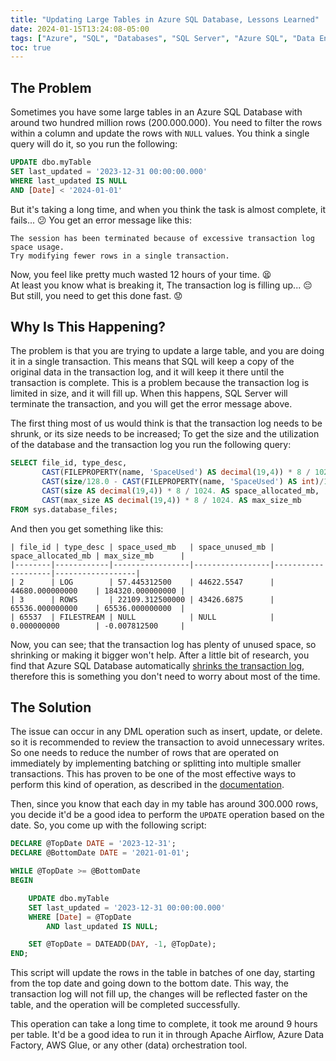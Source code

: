 ```yaml
---
title: "Updating Large Tables in Azure SQL Database, Lessons Learned"
date: 2024-01-15T13:24:08-05:00
tags: ["Azure", "SQL", "Databases", "SQL Server", "Azure SQL", "Data Engineering", "ETL"]
toc: true
---
```


## The Problem
Sometimes you have some large tables in an Azure SQL Database with around two hundred million rows (200.000.000). You need to filter the rows within a column and update the rows with ``NULL`` values. You think a single query will do it, so you run the following:
```sql
UPDATE dbo.myTable
SET last_updated = '2023-12-31 00:00:00.000'
WHERE last_updated IS NULL
AND [Date] < '2024-01-01'
```

But it's taking a long time, and when you think the task is almost complete, it fails... :confused:
You get an error message like this:
```log
The session has been terminated because of excessive transaction log space usage.
Try modifying fewer rows in a single transaction.
```

Now, you feel like pretty much wasted 12 hours of your time. :tired_face:\
At least you know what is breaking it, The transaction log is filling up... :pensive:\
But still, you need to get this done fast. :worried:


## Why Is This Happening?
The problem is that you are trying to update a large table, and you are doing it in a single transaction. This means that SQL will keep a copy of the original data in the transaction log, and it will keep it there until the transaction is complete. This is a problem because the transaction log is limited in size, and it will fill up. When this happens, SQL Server will terminate the transaction, and you will get the error message above.

The first thing most of us would think is that the transaction log needs to be shrunk, or its size needs to be increased;
To get the size and the utilization of the database and the transaction log you run the following query:
```sql
SELECT file_id, type_desc,
       CAST(FILEPROPERTY(name, 'SpaceUsed') AS decimal(19,4)) * 8 / 1024. AS space_used_mb,
       CAST(size/128.0 - CAST(FILEPROPERTY(name, 'SpaceUsed') AS int)/128.0 AS decimal(19,4)) AS space_unused_mb,
       CAST(size AS decimal(19,4)) * 8 / 1024. AS space_allocated_mb,
       CAST(max_size AS decimal(19,4)) * 8 / 1024. AS max_size_mb
FROM sys.database_files;
```

And then you get something like this:
```log
| file_id | type_desc | space_used_mb   | space_unused_mb | space_allocated_mb | max_size_mb      |
|--------|------------|-----------------|-----------------|--------------------|------------------|
| 2      | LOG        | 57.445312500    | 44622.5547      | 44680.000000000    | 184320.000000000 |
| 3      | ROWS       | 22109.312500000 | 43426.6875      | 65536.000000000    | 65536.000000000  |
| 65537  | FILESTREAM | NULL            | NULL            | 0.000000000        | -0.007812500     |
```

Now, you can see; that the transaction log has plenty of unused space, so shrinking or making it bigger won't help. After a little bit of research, you find that Azure SQL Database automatically [shrinks the transaction log](https://learn.microsoft.com/en-us/azure/azure-sql/database/file-space-manage?view=azuresql-db#shrink-transaction-log-file), therefore this is something you don't need to worry about most of the time.


## The Solution
The issue can occur in any DML operation such as insert, update, or delete. so it is recommended to review 
the transaction to avoid unnecessary writes. So one needs to reduce the number of rows that are operated on immediately by implementing batching or splitting into multiple smaller transactions. 
This has proven to be one of the most effective ways to perform this kind of operation, as described in the [documentation](https://learn.microsoft.com/en-us/azure/azure-sql/performance-improve-use-batching?view=azuresql-db&preserve-view=true).

Then, since you know that each day in my table has around 300.000 rows, you decide it'd be a good idea to perform 
the ``UPDATE`` operation based on the date. So, you come up with the following script:

```sql
DECLARE @TopDate DATE = '2023-12-31';
DECLARE @BottomDate DATE = '2021-01-01'; 

WHILE @TopDate >= @BottomDate
BEGIN

    UPDATE dbo.myTable
    SET last_updated = '2023-12-31 00:00:00.000'
    WHERE [Date] = @TopDate 
        AND last_updated IS NULL;

    SET @TopDate = DATEADD(DAY, -1, @TopDate);
END;
```

This script will update the rows in the table in batches of one day, starting from the top date and going down to the
bottom date. This way, the transaction log will not fill up, the changes will be reflected faster on the table, and 
the operation will be completed successfully.

This operation can take a long time to complete, it took me around 9 hours per table. It'd be a good idea to run it in through Apache Airflow, Azure Data Factory, AWS Glue, or any other (data) orchestration tool.

